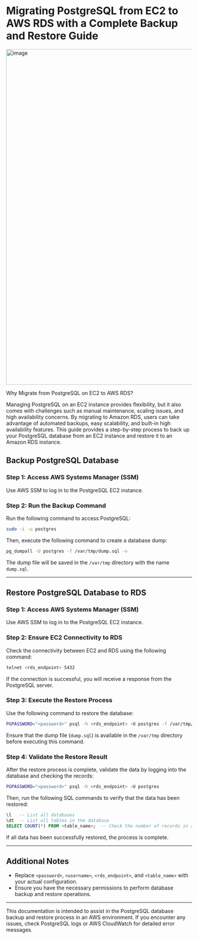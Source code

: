# Migrating PostgreSQL from EC2 to AWS RDS with a Complete Backup and Restore Guide

<img width="911" alt="image" src="https://github.com/user-attachments/assets/91752ced-0645-46e8-a842-9b56e2c45682" />



Why Migrate from PostgreSQL on EC2 to AWS RDS?

Managing PostgreSQL on an EC2 instance provides flexibility, but it also comes with challenges such as manual maintenance, scaling issues, and high availability concerns. By migrating to Amazon RDS, users can take advantage of automated backups, easy scalability, and built-in high availability features. This guide provides a step-by-step process to back up your PostgreSQL database from an EC2 instance and restore it to an Amazon RDS instance.



## Backup PostgreSQL Database

### Step 1: Access AWS Systems Manager (SSM)
Use AWS SSM to log in to the PostgreSQL EC2 instance.

### Step 2: Run the Backup Command
Run the following command to access PostgreSQL:
```sh
sudo -i -u postgres
```
Then, execute the following command to create a database dump:
```sh
pg_dumpall -U postgres -f /var/tmp/dump.sql -v
```
The dump file will be saved in the `/var/tmp` directory with the name `dump.sql`.

---

## Restore PostgreSQL Database to RDS

### Step 1: Access AWS Systems Manager (SSM)
Use AWS SSM to log in to the PostgreSQL EC2 instance.

### Step 2: Ensure EC2 Connectivity to RDS
Check the connectivity between EC2 and RDS using the following command:
```sh
telnet <rds_endpoint> 5432
```
If the connection is successful, you will receive a response from the PostgreSQL server.

### Step 3: Execute the Restore Process
Use the following command to restore the database:
```sh
PGPASSWORD="<password>" psql -h <rds_endpoint> -U postgres -f /var/tmp/dump.sql
```
Ensure that the dump file (`dump.sql`) is available in the `/var/tmp` directory before executing this command.

### Step 4: Validate the Restore Result
After the restore process is complete, validate the data by logging into the database and checking the records:
```sh
PGPASSWORD="<password>" psql -h <rds_endpoint> -U postgres
```
Then, run the following SQL commands to verify that the data has been restored:
```sql
\l   -- List all databases
\dt  -- List all tables in the database
SELECT COUNT(*) FROM <table_name>;  -- Check the number of records in a table
```

If all data has been successfully restored, the process is complete.

---

## Additional Notes
- Replace `<password>`, `<username>`, `<rds_endpoint>`, and `<table_name>` with your actual configuration.
- Ensure you have the necessary permissions to perform database backup and restore operations.

---

This documentation is intended to assist in the PostgreSQL database backup and restore process in an AWS environment. If you encounter any issues, check PostgreSQL logs or AWS CloudWatch for detailed error messages.

